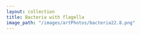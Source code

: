 ```yaml
---
layout: collection
title: Bacteria with flagella
image_path: "/images/artPhotos/bacteria22.8.png"
---
```

